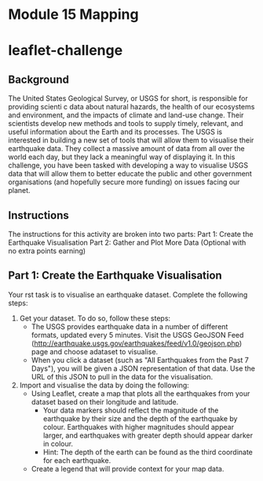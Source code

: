 # Module 15 Mapping

# leaflet-challenge

## Background
The United States Geological Survey, or USGS for short, is responsible for providing scienti c data about natural
hazards, the health of our ecosystems and environment, and the impacts of climate and land-use change. Their
scientists develop new methods and tools to supply timely, relevant, and useful information about the Earth and its
processes.
The USGS is interested in building a new set of tools that will allow them to visualise their earthquake data. They
collect a massive amount of data from all over the world each day, but they lack a meaningful way of displaying it. In
this challenge, you have been tasked with developing a way to visualise USGS data that will allow them to better
educate the public and other government organisations (and hopefully secure more funding) on issues facing our
planet.

## Instructions
The instructions for this activity are broken into two parts:
Part 1: Create the Earthquake Visualisation
Part 2: Gather and Plot More Data (Optional with no extra points earning)

## Part 1: Create the Earthquake Visualisation
Your  rst task is to visualise an earthquake dataset. Complete the following steps:
1. Get your dataset. To do so, follow these steps:
    * The USGS provides earthquake data in a number of different formats, updated every 5 minutes. 
    Visit the USGS GeoJSON Feed (http://earthquake.usgs.gov/earthquakes/feed/v1.0/geojson.php) page and choose adataset to visualise. 
    * When you click a dataset (such as "All Earthquakes from the Past 7 Days"), you will be given a JSON representation of that data. 
    Use the URL of this JSON to pull in the data for the visualisation. 
2. Import and visualise the data by doing the following:
    * Using Leaflet, create a map that plots all the earthquakes from your dataset based on their longitude and latitude.
        - Your data markers should reflect the magnitude of the earthquake by their size and the depth of the earthquake by colour. 
        Earthquakes with higher magnitudes should appear larger, and earthquakes with greater depth should appear darker in colour.
        - Hint: The depth of the earth can be found as the third coordinate for each earthquake.
    * Create a legend that will provide context for your map data.
